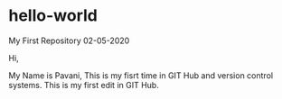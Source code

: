 # hello-world
My First Repository 02-05-2020

Hi,

My Name is Pavani,
This is my fisrt time in GIT Hub and version control systems.
This is my first edit in GIT Hub.
